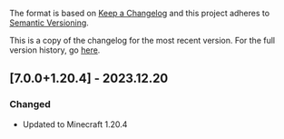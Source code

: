 The format is based on [Keep a Changelog](http://keepachangelog.com/en/1.0.0/) and this project adheres to [Semantic Versioning](http://semver.org/spec/v2.0.0.html).

This is a copy of the changelog for the most recent version. For the full version history, go [here](https://github.com/illusivesoulworks/customfov/blob/1.19.4/CHANGELOG.md).

## [7.0.0+1.20.4] - 2023.12.20
### Changed
- Updated to Minecraft 1.20.4
